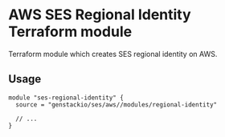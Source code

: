 # AWS SES Regional Identity Terraform module

Terraform module which creates SES regional identity on AWS.

## Usage

```hcl
module "ses-regional-identity" {
  source = "genstackio/ses/aws//modules/regional-identity"
  
  // ...
}
```
